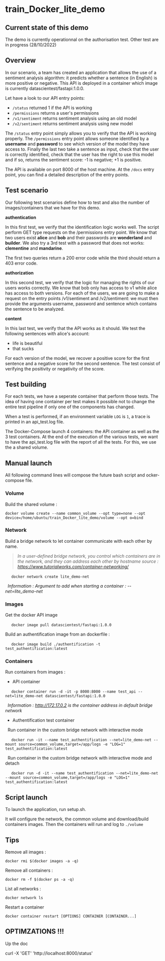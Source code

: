 # train_Docker_lite_demo

## Current state of this demo

The demo is currently operationnal on the authorisation test. Other test are in progress (28/10/2022)

## Overview
In our scenario, a team has created an application that allows the use of a sentiment analysis algorithm: it predicts whether a sentence (in English) is more positive or negative. This API is deployed in a container which image is currently datascientest/fastapi:1.0.0.

Let have a look to our API entry points:
- `/status` returned 1 if the API is working
- `/permissions` returns a user's permissions
- `/v1/sentiment` returns sentiment analysis using an old model
- `/v2/sentiment` returns sentiment analysis using new model

The `/status` entry point simply allows you to verify that the API is working properly. The `/permissions` entry point allows someone identified by a **username** and **password** to see which version of the model they have access to. Finally the last two take a sentence as input, check that the user is correctly identified, check that the user has the right to use this model and if so, returns the sentiment score: -1 is negative; +1 is positive.

The API is available on port 8000 of the host machine. At the `/docs` entry point, you can find a detailed description of the entry points.

## Test scenario

Our following test scenarios define how to test and also the number of images/containers that we have for this demo.

**authentication**

In this first test, we verify that the identification logic works well. The script perform GET type requests on the /permissions entry point. We know that two users exist **alice** and **bob** and their passwords are **wonderland** and **builder**. We also try a 3rd test with a password that does not works: **clementine** and **mandarine**.

The first two queries return a 200 error code while the third should return a 403 error code.

**authorization**

In this second test, we verify that the logic for managing the rights of our users works correctly. We know that bob only has access to v1 while alice has access to both versions. For each of the users, we are going to make a request on the entry points /v1/sentiment and /v2/sentiment: we must then provide the arguments username, password and sentence which contains the sentence to be analyzed.

**content**

In this last test, we verify that the API works as it should. We test the following sentences with alice's account:

- life is beautiful
- that sucks

For each version of the model, we recover a positive score for the first sentence and a negative score for the second sentence. The test consist of verifying the positivity or negativity of the score.

## Test building

For each tests, we have a seperate container that perform those tests. The idea of ​​having one container per test makes it possible not to change the entire test pipeline if only one of the components has changed.

When a test is performed, if an environment variable `LOG` is `1`, a trace is printed in an api_test.log file.

The Docker-Compose launch 4 containers: the API container as well as the 3 test containers. At the end of the execution of the various tests, we want to have the api_test.log file with the report of all the tests. For this, we use the a shared volume.

## Manual launch 

All following command lines will compose the future bash script and ocker-compose file.

### Volume

Build the shared volume :
    
`docker volume create --name common_volume --opt type=none --opt device=/home/ubuntu/train_Docker_lite_demo/volume --opt o=bind`

### Network

Build a bridge network to let container communicate with each other by name. 
> *In a user-defined bridge network, you control which containers are in the network, and they can address each other by hostname source : https://www.tutorialworks.com/container-networking/*

&nbsp;&nbsp;&nbsp;&nbsp;&nbsp;`docker network create lite_demo-net`

&nbsp;&nbsp;*Information : Argument to add when starting a container : --net=lite_demo-net*

### Images
Get the docker API image
    
&nbsp;&nbsp;&nbsp;&nbsp;&nbsp;`docker image pull datascientest/fastapi:1.0.0`

Build an authentification image from an dockerfile : 

&nbsp;&nbsp;&nbsp;&nbsp;&nbsp;`docker image build ./authentification -t test_authentification:latest`

### Containers
Run containers from images :

- API container
    
&nbsp;&nbsp;&nbsp;&nbsp;&nbsp;`docker container run -d -it -p 8000:8000 --name test_api --net=lite_demo-net datascientest/fastapi:1.0.0`

&nbsp;&nbsp;*Information : http://172.17.0.2 is the container address in default bridge network*


- Authentification test container
    
&nbsp;&nbsp;Run container in the custom bridge network with interactive mode

&nbsp;&nbsp;&nbsp;&nbsp;&nbsp;`docker run -it --name test_authentification --net=lite_demo-net --mount source=common_volume,target=/app/logs -e "LOG=1" test_authentification:latest`

&nbsp;&nbsp;Run container in the custom bridge network with interactive mode and detach

&nbsp;&nbsp;&nbsp;&nbsp;&nbsp;`docker run -d -it --name test_authentification --net=lite_demo-net --mount source=common_volume,target=/app/logs -e "LOG=1" test_authentification:latest`

## Script launch

To launch the application, run setup.sh.

It will configure the network, the common volume and download/build containers images. Then the containers will run and log to `./volume`

## Tips

Remove all images :

    docker rmi $(docker images -a -q)

Remove all containers :

    docker rm -f $(docker ps -a -q)

List all networks :

    docker network ls

Restart a container

    docker container restart [OPTIONS] CONTAINER [CONTAINER...]

## OPTIMZATIONS !!!

Up the doc  

curl -X 'GET' 'http://localhost:8000/status'
